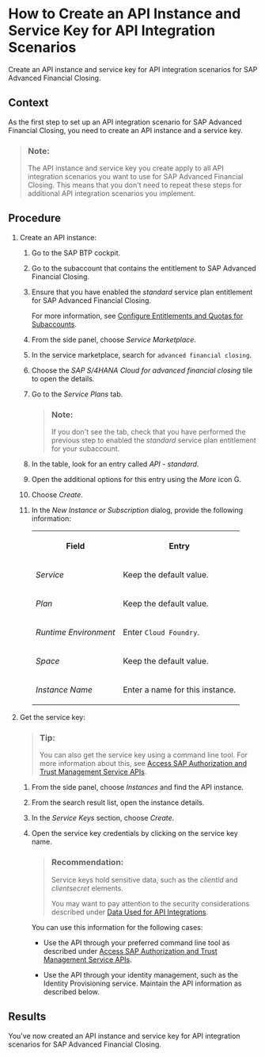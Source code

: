 <!-- loio405806439e3e4cbc8b34c49d1d15d91a -->

<link rel="stylesheet" type="text/css" href="../css/sap-icons.css"/>

# How to Create an API Instance and Service Key for API Integration Scenarios

Create an API instance and service key for API integration scenarios for SAP Advanced Financial Closing.



## Context

As the first step to set up an API integration scenario for SAP Advanced Financial Closing, you need to create an API instance and a service key.

> ### Note:  
> The API instance and service key you create apply to all API integration scenarios you want to use for SAP Advanced Financial Closing. This means that you don't need to repeat these steps for additional API integration scenarios you implement.



## Procedure

1.  Create an API instance:

    1.  Go to the SAP BTP cockpit.

    2.  Go to the subaccount that contains the entitlement to SAP Advanced Financial Closing.

    3.  Ensure that you have enabled the *standard* service plan entitlement for SAP Advanced Financial Closing.

        For more information, see [Configure Entitlements and Quotas for Subaccounts](https://help.sap.com/docs/btp/sap-business-technology-platform/configure-entitlements-and-quotas-for-subaccounts).

    4.  From the side panel, choose *Service Marketplace*.

    5.  In the service marketplace, search for `advanced financial closing`.

    6.  Choose the *SAP S/4HANA Cloud for advanced financial closing* tile to open the details.

    7.  Go to the *Service Plans* tab.

        > ### Note:  
        > If you don't see the tab, check that you have performed the previous step to enabled the *standard* service plan entitlement for your subaccount.

    8.  In the table, look for an entry called *API - standard*.

    9.  Open the additional options for this entry using the *More* icon <span class="SAP-icons"></span>.

    10. Choose *Create*.

    11. In the *New Instance or Subscription* dialog, provide the following information:


        <table>
        <tr>
        <th valign="top">

        Field
        
        </th>
        <th valign="top">

        Entry
        
        </th>
        </tr>
        <tr>
        <td valign="top">
        
        *Service*
        
        </td>
        <td valign="top">
        
        Keep the default value.
        
        </td>
        </tr>
        <tr>
        <td valign="top">
        
        *Plan*
        
        </td>
        <td valign="top">
        
        Keep the default value.
        
        </td>
        </tr>
        <tr>
        <td valign="top">
        
        *Runtime Environment*
        
        </td>
        <td valign="top">
        
        Enter `Cloud Foundry`.
        
        </td>
        </tr>
        <tr>
        <td valign="top">
        
        *Space*
        
        </td>
        <td valign="top">
        
        Keep the default value.
        
        </td>
        </tr>
        <tr>
        <td valign="top">
        
        *Instance Name*
        
        </td>
        <td valign="top">
        
        Enter a name for this instance.
        
        </td>
        </tr>
        </table>
        

2.  Get the service key:

    > ### Tip:  
    > You can also get the service key using a command line tool. For more information about this, see [Access SAP Authorization and Trust Management Service APIs](https://help.sap.com/docs/BTP/65de2977205c403bbc107264b8eccf4b/ebc9113a520e495ea5fb759b9a7929f2.html).

    1.  From the side panel, choose *Instances* and find the API instance.

    2.  From the search result list, open the instance details.

    3.  In the *Service Keys* section, choose *Create*.

    4.  Open the service key credentials by clicking on the service key name.

        > ### Recommendation:  
        > Service keys hold sensitive data, such as the *clientid* and *clientsecret* elements.
        > 
        > You may want to pay attention to the security considerations described under [Data Used for API Integrations](../Security/data-used-for-api-integrations-62f0a49.md).

        You can use this information for the following cases:

        -   Use the API through your preferred command line tool as described under [Access SAP Authorization and Trust Management Service APIs](https://help.sap.com/docs/BTP/65de2977205c403bbc107264b8eccf4b/ebc9113a520e495ea5fb759b9a7929f2.html).

        -   Use the API through your identity management, such as the Identity Provisioning service. Maintain the API information as described below.






<a name="loio405806439e3e4cbc8b34c49d1d15d91a__result_edz_tfr_pzb"/>

## Results

You've now created an API instance and service key for API integration scenarios for SAP Advanced Financial Closing.

